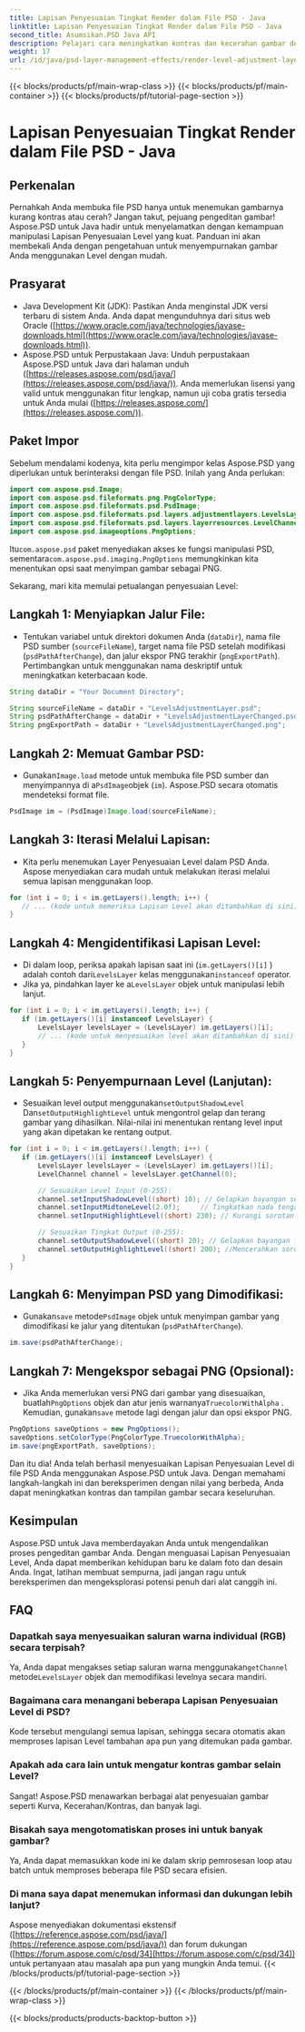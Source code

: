 ```yaml
---
title: Lapisan Penyesuaian Tingkat Render dalam File PSD - Java
linktitle: Lapisan Penyesuaian Tingkat Render dalam File PSD - Java
second_title: Asumsikan.PSD Java API
description: Pelajari cara meningkatkan kontras dan kecerahan gambar dengan mudah menggunakan Aspose.PSD untuk Java. Lapisan Penyesuaian Tingkat Master dengan panduan langkah demi langkah ini.
weight: 17
url: /id/java/psd-layer-management-effects/render-level-adjustment-layer-psd/
---
```


{{< blocks/products/pf/main-wrap-class >}}
{{< blocks/products/pf/main-container >}}
{{< blocks/products/pf/tutorial-page-section >}}

# Lapisan Penyesuaian Tingkat Render dalam File PSD - Java

## Perkenalan

Pernahkah Anda membuka file PSD hanya untuk menemukan gambarnya kurang kontras atau cerah? Jangan takut, pejuang pengeditan gambar! Aspose.PSD untuk Java hadir untuk menyelamatkan dengan kemampuan manipulasi Lapisan Penyesuaian Level yang kuat. Panduan ini akan membekali Anda dengan pengetahuan untuk menyempurnakan gambar Anda menggunakan Level dengan mudah. 

## Prasyarat

- Java Development Kit (JDK): Pastikan Anda menginstal JDK versi terbaru di sistem Anda. Anda dapat mengunduhnya dari situs web Oracle ([https://www.oracle.com/java/technologies/javase-downloads.html](https://www.oracle.com/java/technologies/javase-downloads.html)).
- Aspose.PSD untuk Perpustakaan Java: Unduh perpustakaan Aspose.PSD untuk Java dari halaman unduh ([https://releases.aspose.com/psd/java/](https://releases.aspose.com/psd/java/)). Anda memerlukan lisensi yang valid untuk menggunakan fitur lengkap, namun uji coba gratis tersedia untuk Anda mulai ([https://releases.aspose.com/](https://releases.aspose.com/)).

## Paket Impor

Sebelum mendalami kodenya, kita perlu mengimpor kelas Aspose.PSD yang diperlukan untuk berinteraksi dengan file PSD. Inilah yang Anda perlukan:

```java
import com.aspose.psd.Image;
import com.aspose.psd.fileformats.png.PngColorType;
import com.aspose.psd.fileformats.psd.PsdImage;
import com.aspose.psd.fileformats.psd.layers.adjustmentlayers.LevelsLayer;
import com.aspose.psd.fileformats.psd.layers.layerresources.LevelChannel;
import com.aspose.psd.imageoptions.PngOptions;
```

 Itu`com.aspose.psd` paket menyediakan akses ke fungsi manipulasi PSD, sementara`com.aspose.psd.imaging.PngOptions` memungkinkan kita menentukan opsi saat menyimpan gambar sebagai PNG.

Sekarang, mari kita memulai petualangan penyesuaian Level:

## Langkah 1: Menyiapkan Jalur File:

- Tentukan variabel untuk direktori dokumen Anda (`dataDir`), nama file PSD sumber (`sourceFileName`), target nama file PSD setelah modifikasi (`psdPathAfterChange`), dan jalur ekspor PNG terakhir (`pngExportPath`). Pertimbangkan untuk menggunakan nama deskriptif untuk meningkatkan keterbacaan kode.

```java
String dataDir = "Your Document Directory";

String sourceFileName = dataDir + "LevelsAdjustmentLayer.psd";
String psdPathAfterChange = dataDir + "LevelsAdjustmentLayerChanged.psd";
String pngExportPath = dataDir + "LevelsAdjustmentLayerChanged.png";
```

## Langkah 2: Memuat Gambar PSD:

-  Gunakan`Image.load` metode untuk membuka file PSD sumber dan menyimpannya di a`PsdImage`objek (`im`). Aspose.PSD secara otomatis mendeteksi format file.

```java
PsdImage im = (PsdImage)Image.load(sourceFileName);
```

## Langkah 3: Iterasi Melalui Lapisan:

- Kita perlu menemukan Layer Penyesuaian Level dalam PSD Anda. Aspose menyediakan cara mudah untuk melakukan iterasi melalui semua lapisan menggunakan loop.

```java
for (int i = 0; i < im.getLayers().length; i++) {
   // ... (kode untuk memeriksa Lapisan Level akan ditambahkan di sini)
}
```

## Langkah 4: Mengidentifikasi Lapisan Level:

- Di dalam loop, periksa apakah lapisan saat ini (`im.getLayers()[i]` ) adalah contoh dari`LevelsLayer` kelas menggunakan`instanceof` operator. 
-  Jika ya, pindahkan layer ke a`LevelsLayer` objek untuk manipulasi lebih lanjut.

```java
for (int i = 0; i < im.getLayers().length; i++) {
   if (im.getLayers()[i] instanceof LevelsLayer) {
	   LevelsLayer levelsLayer = (LevelsLayer) im.getLayers()[i];
	   // ... (kode untuk menyesuaikan level akan ditambahkan di sini)
   }
}
```
## Langkah 5: Penyempurnaan Level (Lanjutan):

-  Sesuaikan level output menggunakan`setOutputShadowLevel` Dan`setOutputHighlightLevel` untuk mengontrol gelap dan terang gambar yang dihasilkan. Nilai-nilai ini menentukan rentang level input yang akan dipetakan ke rentang output.

```java
for (int i = 0; i < im.getLayers().length; i++) {
   if (im.getLayers()[i] instanceof LevelsLayer) {
	   LevelsLayer levelsLayer = (LevelsLayer) im.getLayers()[i];
	   LevelChannel channel = levelsLayer.getChannel(0);

	   // Sesuaikan Level Input (0-255):
	   channel.setInputShadowLevel((short) 10); // Gelapkan bayangan sedikit
	   channel.setInputMidtoneLevel(2.0f);     // Tingkatkan nada tengah
	   channel.setInputHighlightLevel((short) 230); // Kurangi sorotan

	   // Sesuaikan Tingkat Output (0-255):
	   channel.setOutputShadowLevel((short) 20); // Gelapkan bayangan lebih jauh
	   channel.setOutputHighlightLevel((short) 200); //Mencerahkan sorotan
   }
}
```

## Langkah 6: Menyimpan PSD yang Dimodifikasi:

-  Gunakan`save` metode`PsdImage` objek untuk menyimpan gambar yang dimodifikasi ke jalur yang ditentukan (`psdPathAfterChange`).

```java
im.save(psdPathAfterChange);
```

## Langkah 7: Mengekspor sebagai PNG (Opsional):

-  Jika Anda memerlukan versi PNG dari gambar yang disesuaikan, buatlah`PngOptions` objek dan atur jenis warnanya`TruecolorWithAlpha` . Kemudian, gunakan`save` metode lagi dengan jalur dan opsi ekspor PNG.

```java
PngOptions saveOptions = new PngOptions();
saveOptions.setColorType(PngColorType.TruecolorWithAlpha);
im.save(pngExportPath, saveOptions);
```

Dan itu dia! Anda telah berhasil menyesuaikan Lapisan Penyesuaian Level di file PSD Anda menggunakan Aspose.PSD untuk Java. Dengan memahami langkah-langkah ini dan bereksperimen dengan nilai yang berbeda, Anda dapat meningkatkan kontras dan tampilan gambar secara keseluruhan.

## Kesimpulan

Aspose.PSD untuk Java memberdayakan Anda untuk mengendalikan proses pengeditan gambar Anda. Dengan menguasai Lapisan Penyesuaian Level, Anda dapat memberikan kehidupan baru ke dalam foto dan desain Anda. Ingat, latihan membuat sempurna, jadi jangan ragu untuk bereksperimen dan mengeksplorasi potensi penuh dari alat canggih ini.
 
## FAQ

### Dapatkah saya menyesuaikan saluran warna individual (RGB) secara terpisah? 
Ya, Anda dapat mengakses setiap saluran warna menggunakan`getChannel` metode`LevelsLayer` objek dan memodifikasi levelnya secara mandiri.

### Bagaimana cara menangani beberapa Lapisan Penyesuaian Level di PSD?
Kode tersebut mengulangi semua lapisan, sehingga secara otomatis akan memproses lapisan Level tambahan apa pun yang ditemukan pada gambar.

### Apakah ada cara lain untuk mengatur kontras gambar selain Level?
Sangat! Aspose.PSD menawarkan berbagai alat penyesuaian gambar seperti Kurva, Kecerahan/Kontras, dan banyak lagi.

### Bisakah saya mengotomatiskan proses ini untuk banyak gambar? 
Ya, Anda dapat memasukkan kode ini ke dalam skrip pemrosesan loop atau batch untuk memproses beberapa file PSD secara efisien.

### Di mana saya dapat menemukan informasi dan dukungan lebih lanjut?
Aspose menyediakan dokumentasi ekstensif ([https://reference.aspose.com/psd/java/](https://reference.aspose.com/psd/java/)) dan forum dukungan ([https://forum.aspose.com/c/psd/34](https://forum.aspose.com/c/psd/34)) untuk pertanyaan atau masalah apa pun yang mungkin Anda temui.
{{< /blocks/products/pf/tutorial-page-section >}}

{{< /blocks/products/pf/main-container >}}
{{< /blocks/products/pf/main-wrap-class >}}

{{< blocks/products/products-backtop-button >}}
